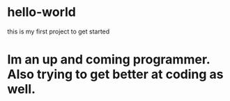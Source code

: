 # hello-world
this is my first project to get started 
# Im an up and coming programmer. Also trying to get better at coding as well.  
